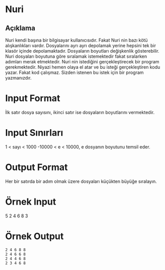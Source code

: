 # Nuri 
## Açıklama 
  Nuri kendi başına bir bilgisayar kullanıcısıdır. Fakat Nuri nin bazı kötü alışkanlıkları vardır. Dosyalarını ayrı ayrı depolamak yerine hepsini tek bir klasör içinde depolamaktadır. Dosyaların boyutları değişkenlik gösterebilir. Nuri dosyaları boyutuna göre sıralamak istemektedir fakat sıralarken adımları merak etmektedir. Nuri nin istediğini gerçekleştirecek bir program gerekmektedir. Niyazi hemen olaya el atar ve bu isteği gerçekleştiren kodu yazar. Fakat kod çalışmaz. Sizden istenen bu istek için bir program yazmanızdır. 

# Input Format 
  İlk satır dosya sayısını, ikinci satır ise dosyaların boyutlarını vermektedir. 

# Input Sınırları 
  1 <  sayı  <  1000 
  -10000 <  e < 10000, e dosyanın boyutunu temsil eder.  

# Output Format 
  Her bir satırda bir adım olmak üzere dosyaları küçükten büyüğe sıralayın. 

# Örnek Input 
  5 
  2 4 6 8 3 

# Örnek Output 
    2 4 6 8 8 
    2 4 6 6 8 
    2 4 4 6 8 
    2 3 4 6 8
